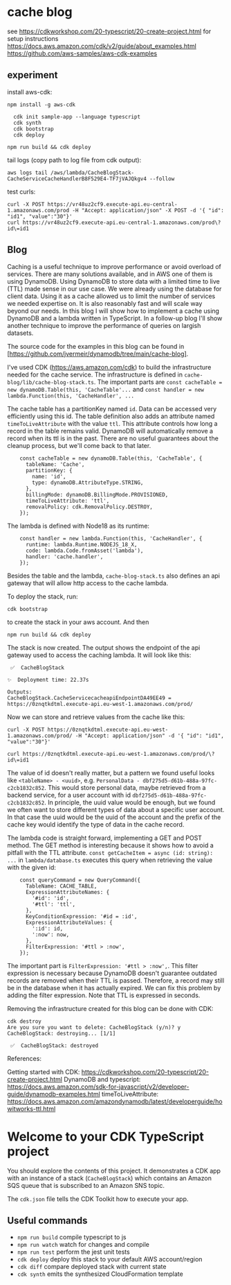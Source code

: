 # cache blog

see https://cdkworkshop.com/20-typescript/20-create-project.html for setup instructions
https://docs.aws.amazon.com/cdk/v2/guide/about_examples.html
https://github.com/aws-samples/aws-cdk-examples

## experiment

install aws-cdk:

```
npm install -g aws-cdk
```

```
  cdk init sample-app --language typescript
  cdk synth
  cdk bootstrap
  cdk deploy
```

```
npm run build && cdk deploy
```

tail logs (copy path to log file from cdk output):

```
aws logs tail /aws/lambda/CacheBlogStack-CacheServiceCacheHandlerB8F529E4-TF7jVAJQkgv4 --follow
```

test curls:
```
curl -X POST https://vr48uz2cf9.execute-api.eu-central-1.amazonaws.com/prod -H "Accept: application/json" -X POST -d '{ "id": "id1", "value":"30"}'
curl https://vr48uz2cf9.execute-api.eu-central-1.amazonaws.com/prod\?id\=id1
```

## Blog

Caching is a useful technique to improve performance or avoid overload of services. There are many solutions available, 
and in AWS one of them is using DynamoDB. Using DynamoDB to store data with a limited time to live (TTL) made sense in
our use case. We were already using the database for client data. Using it as a cache allowed us to limit the number
of services we needed expertise on. It is also reasonably fast and will scale way beyond our needs. In this blog I
will show how to implement a cache using DynamoDB and a lambda written in TypeScript. In a follow-up blog I'll show
another technique to improve the performance of queries on largish datasets. 

The source code for the examples in this blog can be found in
[https://github.com/jvermeir/dynamodb/tree/main/cache-blog]. 

I've used CDK (https://aws.amazon.com/cdk) to build the infrastructure needed for the cache service. 
The infrastructure is defined in `cache-blog/lib/cache-blog-stack.ts`. The important parts are
`const cacheTable = new dynamoDB.Table(this, 'CacheTable'...` and `const handler = new lambda.Function(this, 'CacheHandler', ...`

The cache table has a partitionKey named `id`. Data can be accessed very efficiently using this id. 
The table definition also adds an attribute named `timeToLiveAttribute` with the value `ttl`. 
This attribute controls how long a record in the table remains valid. DynamoDB will automatically remove a record when its
ttl is in the past. There are no useful guarantees about the cleanup process, but we'll come back to that later.

```
    const cacheTable = new dynamoDB.Table(this, 'CacheTable', {
      tableName: 'Cache',
      partitionKey: {
        name: 'id',
        type: dynamoDB.AttributeType.STRING,
      },
      billingMode: dynamoDB.BillingMode.PROVISIONED,
      timeToLiveAttribute: 'ttl',
      removalPolicy: cdk.RemovalPolicy.DESTROY,
    });
```

The lambda is defined with Node18 as its runtime:

```
    const handler = new lambda.Function(this, 'CacheHandler', {
      runtime: lambda.Runtime.NODEJS_18_X,
      code: lambda.Code.fromAsset('lambda'),
      handler: 'cache.handler',
    });
```

Besides the table and the lambda, `cache-blog-stack.ts` also defines an api gateway that will allow http access to the
cache lambda.

To deploy the stack, run: 

```
cdk bootstrap
```

to create the stack in your aws account. And then

```
npm run build && cdk deploy
```

The stack is now created. The output shows the endpoint of the api gateway used to access the caching lambda. It will
look like this:

```
 ✅  CacheBlogStack

✨  Deployment time: 22.37s

Outputs:
CacheBlogStack.CacheServicecacheapiEndpointDA49EE49 = https://0znqtkdtml.execute-api.eu-west-1.amazonaws.com/prod/
```

Now we can store and retrieve values from the cache like this:

```
curl -X POST https://0znqtkdtml.execute-api.eu-west-1.amazonaws.com/prod/ -H "Accept: application/json" -d '{ "id": "id1", "value":"30"}'
    
curl https://0znqtkdtml.execute-api.eu-west-1.amazonaws.com/prod/\?id\=id1
```

The value of id doesn't really matter, but a pattern we found useful looks like `<tableName> - <uuid>`, e.g.
`PersonalData - dbf275d5-d61b-488a-97fc-c2cb1832c852`. This would store personal data, maybe retrieved from a 
backend service, for a user account with id `dbf275d5-d61b-488a-97fc-c2cb1832c852`. In principle, the uuid value
would be enough, but we found we often want to store different types of data about a specific user account. In that
case the uuid would be the uuid of the account and the prefix of the cache key would identify the type of data in the
cache record.

The lambda code is straight forward, implementing a GET and POST method. The GET method is interesting because it shows
how to avoid a pitfall with the TTL attribute. `const getCacheItem = async (id: string): ...` in `lambda/database.ts`
executes this query when retrieving the value with the given id: 

```
    const queryCommand = new QueryCommand({
      TableName: CACHE_TABLE,
      ExpressionAttributeNames: {
        '#id': 'id',
        '#ttl': 'ttl',
      },
      KeyConditionExpression: '#id = :id',
      ExpressionAttributeValues: {
        ':id': id,
        ':now': now,
      },
      FilterExpression: '#ttl > :now',
    });
```

The important part is `FilterExpression: '#ttl > :now',`. This filter expression is necessary because DynamoDB doesn't 
guarantee outdated records are removed when their TTL is passed. Therefore, a record may still be in the database when it has
actually expired. We can fix this problem by adding the filter expression. Note that TTL is expressed in seconds.

Removing the infrastructure created for this blog can be done with CDK: 

```
cdk destroy
Are you sure you want to delete: CacheBlogStack (y/n)? y
CacheBlogStack: destroying... [1/1]

 ✅  CacheBlogStack: destroyed
```

References:

Getting started with CDK: https://cdkworkshop.com/20-typescript/20-create-project.html
DynamoDB and typescript: https://docs.aws.amazon.com/sdk-for-javascript/v2/developer-guide/dynamodb-examples.html
timeToLiveAttribute: https://docs.aws.amazon.com/amazondynamodb/latest/developerguide/howitworks-ttl.html


# Welcome to your CDK TypeScript project

You should explore the contents of this project. It demonstrates a CDK app with an instance of a stack (`CacheBlogStack`)
which contains an Amazon SQS queue that is subscribed to an Amazon SNS topic.

The `cdk.json` file tells the CDK Toolkit how to execute your app. 

## Useful commands

* `npm run build`   compile typescript to js
* `npm run watch`   watch for changes and compile
* `npm run test`    perform the jest unit tests
* `cdk deploy`      deploy this stack to your default AWS account/region
* `cdk diff`        compare deployed stack with current state
* `cdk synth`       emits the synthesized CloudFormation template
